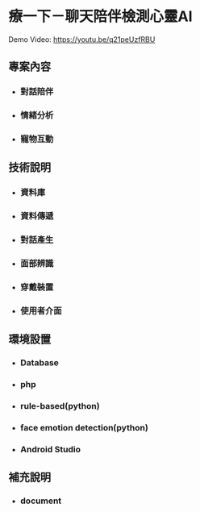 # 療一下－聊天陪伴檢測心靈AI

Demo Video: https://youtu.be/q21peUzfRBU

專案內容
----
* ### 對話陪伴
* ### 情緒分析
* ### 寵物互動

技術說明
----
* ### 資料庫
* ### 資料傳遞
* ### 對話產生
* ### 面部辨識
* ### 穿戴裝置
* ### 使用者介面

環境設置
----
* ### Database
* ### php
* ### rule-based(python)
* ### face emotion detection(python)
* ### Android Studio

補充說明
----
* ### document
